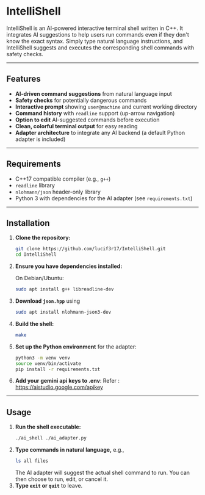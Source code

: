 # IntelliShell

IntelliShell is an AI-powered interactive terminal shell written in C++. It integrates AI suggestions to help users run commands even if they don't know the exact syntax. Simply type natural language instructions, and IntelliShell suggests and executes the corresponding shell commands with safety checks.

---

## Features

* **AI-driven command suggestions** from natural language input
* **Safety checks** for potentially dangerous commands
* **Interactive prompt** showing `user@machine` and current working directory
* **Command history** with `readline` support (up-arrow navigation)
* **Option to edit** AI-suggested commands before execution
* **Clean, colorful terminal output** for easy reading
* **Adapter architecture** to integrate any AI backend (a default Python adapter is included)

---

## Requirements

* C++17 compatible compiler (e.g., `g++`)
* `readline` library
* `nlohmann/json` header-only library
* Python 3 with dependencies for the AI adapter (see `requirements.txt`)

---

## Installation

1.  **Clone the repository:**
    ```bash
    git clone https://github.com/lucif3r17/IntelliShell.git
    cd IntelliShell
    ```
2.  **Ensure you have dependencies installed:**

    On Debian/Ubuntu:
    ```bash
    sudo apt install g++ libreadline-dev
    ```
3.  **Download `json.hpp`** using
    ```bash
    sudo apt install nlohmann-json3-dev
    ```
4.  **Build the shell:**
    ```bash
    make
    ```
5.  **Set up the Python environment** for the adapter:
    ```bash
    python3 -m venv venv
    source venv/bin/activate
    pip install -r requirements.txt
    ```
6. **Add your gemini api keys to .env**:
    Refer : https://aistudio.google.com/apikey

---

## Usage

1.  **Run the shell executable:**
    ```bash
    ./ai_shell ./ai_adapter.py
    ```
2.  **Type commands in natural language,** e.g.,
    ```bash
    ls all files
    ```
    The AI adapter will suggest the actual shell command to run. You can then choose to run, edit, or cancel it.
3.  **Type `exit` or `quit`** to leave.
